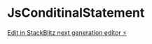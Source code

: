 # JsConditinalStatement

[Edit in StackBlitz next generation editor ⚡️](https://stackblitz.com/~/github.com/SurendherD/JsConditinalStatement)